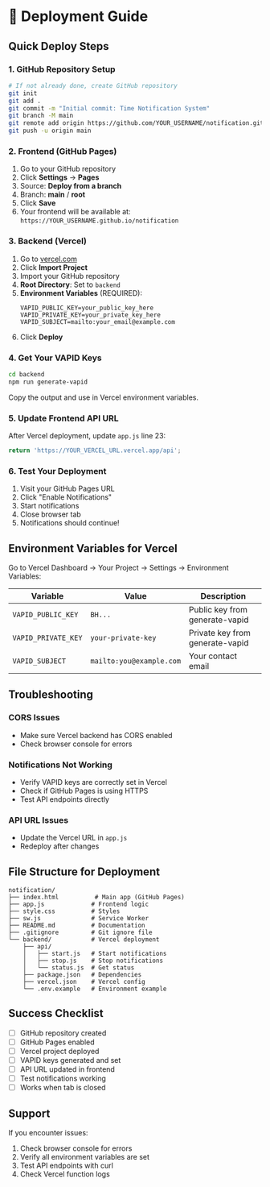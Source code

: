 # 🚀 Deployment Guide

## Quick Deploy Steps

### 1. GitHub Repository Setup
```bash
# If not already done, create GitHub repository
git init
git add .
git commit -m "Initial commit: Time Notification System"
git branch -M main
git remote add origin https://github.com/YOUR_USERNAME/notification.git
git push -u origin main
```

### 2. Frontend (GitHub Pages)
1. Go to your GitHub repository
2. Click **Settings** → **Pages**
3. Source: **Deploy from a branch**
4. Branch: **main** / **root**
5. Click **Save**
6. Your frontend will be available at: `https://YOUR_USERNAME.github.io/notification`

### 3. Backend (Vercel)
1. Go to [vercel.com](https://vercel.com)
2. Click **Import Project**
3. Import your GitHub repository
4. **Root Directory**: Set to `backend`
5. **Environment Variables** (REQUIRED):
   ```
   VAPID_PUBLIC_KEY=your_public_key_here
   VAPID_PRIVATE_KEY=your_private_key_here  
   VAPID_SUBJECT=mailto:your_email@example.com
   ```
6. Click **Deploy**

### 4. Get Your VAPID Keys
```bash
cd backend
npm run generate-vapid
```
Copy the output and use in Vercel environment variables.

### 5. Update Frontend API URL
After Vercel deployment, update `app.js` line 23:
```javascript
return 'https://YOUR_VERCEL_URL.vercel.app/api';
```

### 6. Test Your Deployment
1. Visit your GitHub Pages URL
2. Click "Enable Notifications"
3. Start notifications
4. Close browser tab
5. Notifications should continue!

## Environment Variables for Vercel

Go to Vercel Dashboard → Your Project → Settings → Environment Variables:

| Variable | Value | Description |
|----------|-------|-------------|
| `VAPID_PUBLIC_KEY` | `BH...` | Public key from generate-vapid |
| `VAPID_PRIVATE_KEY` | `your-private-key` | Private key from generate-vapid |
| `VAPID_SUBJECT` | `mailto:you@example.com` | Your contact email |

## Troubleshooting

### CORS Issues
- Make sure Vercel backend has CORS enabled
- Check browser console for errors

### Notifications Not Working
- Verify VAPID keys are correctly set in Vercel
- Check if GitHub Pages is using HTTPS
- Test API endpoints directly

### API URL Issues
- Update the Vercel URL in `app.js`
- Redeploy after changes

## File Structure for Deployment

```
notification/
├── index.html          # Main app (GitHub Pages)
├── app.js             # Frontend logic  
├── style.css          # Styles
├── sw.js              # Service Worker
├── README.md          # Documentation
├── .gitignore         # Git ignore file
└── backend/           # Vercel deployment
    ├── api/
    │   ├── start.js   # Start notifications
    │   ├── stop.js    # Stop notifications
    │   └── status.js  # Get status
    ├── package.json   # Dependencies
    ├── vercel.json    # Vercel config
    └── .env.example   # Environment example
```

## Success Checklist

- [ ] GitHub repository created
- [ ] GitHub Pages enabled
- [ ] Vercel project deployed
- [ ] VAPID keys generated and set
- [ ] API URL updated in frontend
- [ ] Test notifications working
- [ ] Works when tab is closed

## Support

If you encounter issues:
1. Check browser console for errors
2. Verify all environment variables are set
3. Test API endpoints with curl
4. Check Vercel function logs
